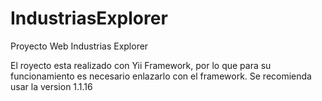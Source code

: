 # IndustriasExplorer
Proyecto Web Industrias Explorer

El royecto esta realizado con Yii Framework, por lo que para su funcionamiento es necesario enlazarlo con el framework.
Se recomienda usar la version 1.1.16
